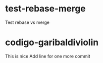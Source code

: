 # test-rebase-merge
Test rebase vs merge

# codigo-garibaldiviolin
This is nice
Add line for one more commit

